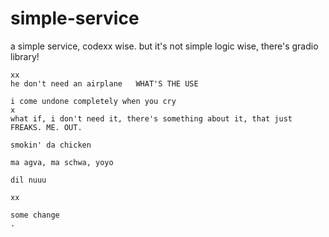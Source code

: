 # simple-service

a simple service, codexx wise. but it's not simple logic wise, there's gradio library!

~~~~ /deal with the damage/ ~~~~ ///
xx
he don't need an airplane   WHAT'S THE USE

i come undone completely when you cry
x
what if, i don't need it, there's something about it, that just FREAKS. ME. OUT.

smokin' da chicken

ma agva, ma schwa, yoyo

dil nuuu

xx

some change
.
